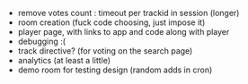 - remove votes count : timeout per trackid in session (longer)
- room creation (fuck code choosing, just impose it)
- player page, with links to app and code along with player
- debugging :(
- track directive? (for voting on the search page)
- analytics (at least a little)
- demo room for testing design (random adds in cron)
